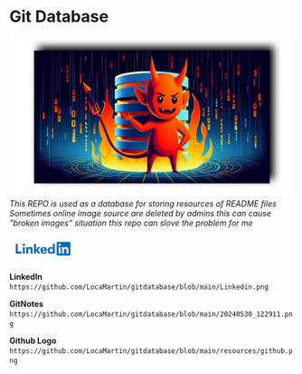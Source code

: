# Git Database
![Git Database](https://github.com/LocaMartin/gitdatabase/blob/main/20240601_132149.png)
*This REPO is used as a database for storing resources of README files*
*Sometimes online image source are deleted by admins this can cause "broken images" situation this repo can slove the problem for me*

<h3 align="left" style="padding: 10px; margin: 0;">
  <a href="https://www.linkedin.com/in/lokanath-pradhan-014ab2278?utm_source=share&utm_campaign=share_via&utm_content=profile&utm_medium=android_app"> 
    <img src="https://github.com/LocaMartin/gitdatabase/blob/main/Linkedin.png" width="100" alt="LinkedIn">
  </a>
</h3>

**LinkedIn**
`https://github.com/LocaMartin/gitdatabase/blob/main/Linkedin.png`

**GitNotes**
`https://github.com/LocaMartin/gitdatabase/blob/main/20240530_122911.png`

**Github Logo**
`https://github.com/LocaMartin/gitdatabase/blob/main/resources/github.png`

